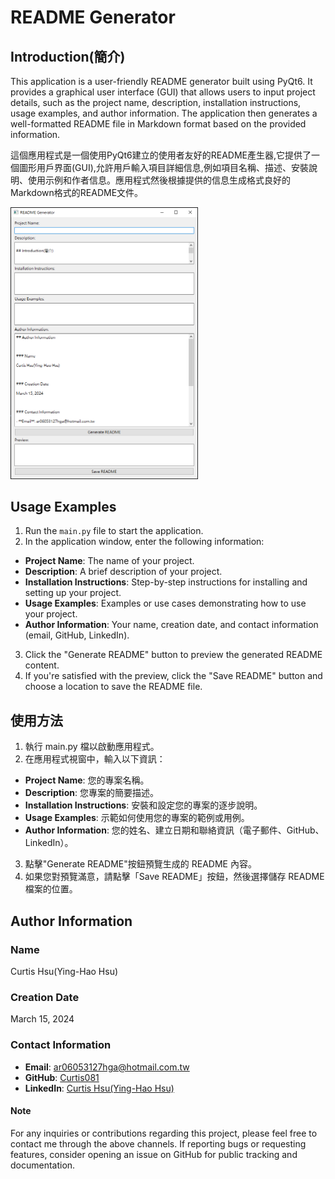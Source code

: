 # README Generator

## Introduction(簡介)

This application is a user-friendly README generator built using PyQt6. It provides a graphical user interface (GUI) that allows users to input project details, such as the project name, description, installation instructions, usage examples, and author information. The application then generates a well-formatted README file in Markdown format based on the provided information.

這個應用程式是一個使用PyQt6建立的使用者友好的README產生器,它提供了一個圖形用戶界面(GUI),允許用戶輸入項目詳細信息,例如項目名稱、描述、安裝說明、使用示例和作者信息。應用程式然後根據提供的信息生成格式良好的Markdown格式的README文件。

<img src="readme_file/README_generator_GUI.png" alt="README generator GUI" width="300">

## Usage Examples

1. Run the `main.py` file to start the application.
2. In the application window, enter the following information:
- **Project Name**: The name of your project.
- **Description**: A brief description of your project.
- **Installation Instructions**: Step-by-step instructions for installing and setting up your project.
- **Usage Examples**: Examples or use cases demonstrating how to use your project.
- **Author Information**: Your name, creation date, and contact information (email, GitHub, LinkedIn).
3. Click the "Generate README" button to preview the generated README content.
4. If you're satisfied with the preview, click the "Save README" button and choose a location to save the README file.

## 使用方法

1. 執行 main.py 檔以啟動應用程式。
2. 在應用程式視窗中，輸入以下資訊：
- **Project Name**: 您的專案名稱。
- **Description**: 您專案的簡要描述。
- **Installation Instructions**: 安裝和設定您的專案的逐步說明。
- **Usage Examples**: 示範如何使用您的專案的範例或用例。
- **Author Information**: 您的姓名、建立日期和聯絡資訊（電子郵件、GitHub、LinkedIn）。
3. 點擊"Generate README"按鈕預覽生成的 README 內容。
4. 如果您對預覽滿意，請點擊「Save README」按鈕，然後選擇儲存 README 檔案的位置。


## Author Information

### Name
Curtis Hsu(Ying-Hao Hsu)

### Creation Date
March 15, 2024

### Contact Information
- **Email**: ar06053127hga@hotmail.com.tw
- **GitHub**: [Curtis081](https://github.com/Curtis081)
- **LinkedIn**: [Curtis Hsu(Ying-Hao Hsu)](https://www.linkedin.com/in/yinghaohsu/)

#### Note
For any inquiries or contributions regarding this project, please feel free to contact me through the above channels. If reporting bugs or requesting features, consider opening an issue on GitHub for public tracking and documentation.